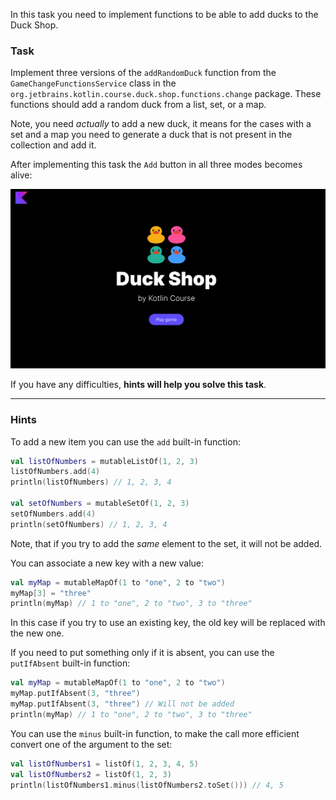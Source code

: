 In this task you need to implement functions to be able to
add ducks to the Duck Shop.

### Task

Implement three versions of the `addRandomDuck` function from the `GameChangeFunctionsService` class in
the `org.jetbrains.kotlin.course.duck.shop.functions.change` package.
These functions should add a random duck from a list, set, or a map.

Note, you need _actually_ to add a new duck, it means for the cases with a set and a map you 
need to generate a duck that is not present in the collection and add it.

After implementing this task the `Add` button in all three modes becomes alive:

![Current state](../../utils/src/main/resources/images/duck/shop/states/state_5.gif)

If you have any difficulties, **hints will help you solve this task**.

----

### Hints

<div class="hint" title="How to add a new item into a list or set?">

To add a new item you can use the `add` built-in function:
```kotlin
val listOfNumbers = mutableListOf(1, 2, 3)
listOfNumbers.add(4)
println(listOfNumbers) // 1, 2, 3, 4

val setOfNumbers = mutableSetOf(1, 2, 3)
setOfNumbers.add(4)
println(setOfNumbers) // 1, 2, 3, 4
```

Note, that if you try to add the _same_ element to the set, it will not be added.
</div>

<div class="hint" title="How to add a new item into a map?">

You can associate a new key with a new value:
```kotlin
val myMap = mutableMapOf(1 to "one", 2 to "two")
myMap[3] = "three"
println(myMap) // 1 to "one", 2 to "two", 3 to "three"
```

In this case if you try to use an existing key, the old key will be replaced with the new one.

If you need to put something only if it is absent, you can use the `putIfAbsent` built-in function:
```kotlin
val myMap = mutableMapOf(1 to "one", 2 to "two")
myMap.putIfAbsent(3, "three")
myMap.putIfAbsent(3, "three") // Will not be added
println(myMap) // 1 to "one", 2 to "two", 3 to "three"
```
</div>

<div class="hint" title="How to find the difference between two lists?">

You can use the `minus` built-in function, to make the call more efficient convert one of the argument to the set:
```kotlin
val listOfNumbers1 = listOf(1, 2, 3, 4, 5)
val listOfNumbers2 = listOf(1, 2, 3)
println(listOfNumbers1.minus(listOfNumbers2.toSet())) // 4, 5
```
</div>
